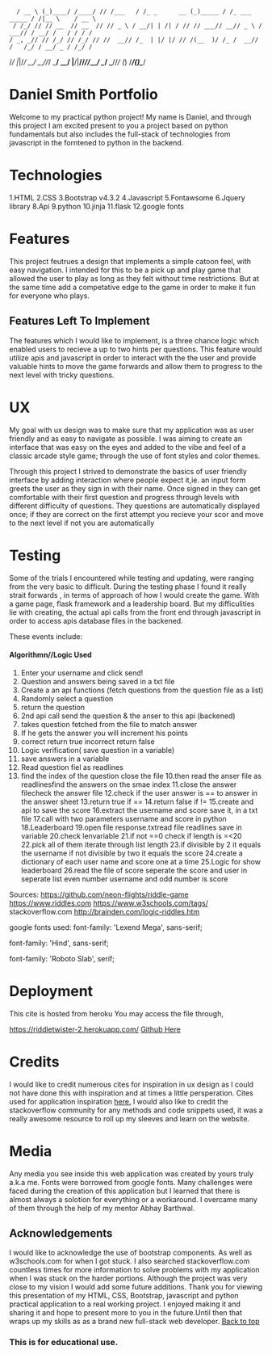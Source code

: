 

      / __ \ (_)____/ /____/ // /___   / /_ _      __ (_)_____ / /_ ___   _____ / /|__ \    / __ \
     / /_/ // // __  // __  // // _ \ / __/| | /| / // // ___// __// _ \ / ___// / __/ /   / / / /
    / _, _// // /_/ // /_/ // //  __// /_  | |/ |/ // /(__  )/ /_ /  __// /   /_/ / __/ _ / /_/ / 
   /_/ |_|/_/ \__,_/ \__,_//_/ \___/ \__/  |__/|__//_//____/ \__/ \___//_/   (_) /____/(_)\____/  
   
<a name="top"></a>
# Daniel Smith Portfolio 

Welcome to my practical python project! 
My name is Daniel, and through this project I am excited present to you a project based on 
python fundamentals but also includes the full-stack of technologies from javascript in the forntened to 
python in the backend.

# Technologies

1.HTML
2.CSS
3.Bootstrap v4.3.2
4.Javascript
5.Fontawsome
6.Jquery library
8.Api
9.python
10.jinja 
11.flask
12.google fonts

# Features
This project feutrues a design that implements a simple catoon feel, with easy 
navigation. I intended for this to be a pick up and play game that allowed the 
user to play as long as they felt without time restrictions. But at the same 
time add a competative edge to the game in order to make it fun for everyone 
who plays.
## Features Left To Implement

The features which I would like to implement, is a three chance logic which 
enabled users to recieve a up to two hints per questions. This feature would 
utilize apis and javascript in order to interact with the the user and provide 
valuable hints to move the game forwards and allow them to progress to the next 
level with tricky questions.


# UX

My goal with ux design was to make sure that my application was as user friendly 
and as easy to navigate as possible. I was aiming to create an interface that 
was easy on the eyes and added to the vibe and feel of a classic arcade style 
game; through the use of font styles and color themes.

Through this project I strived to demonstrate the basics of user friendly 
interface by adding interaction where people expect it,ie. an input form greets 
the user as they sign in with their name. Once signed in they can get comfortable 
with their first question and progress through levels with different difficulty 
of questions. They questions are automatically displayed once; if they are 
correct on the first attempt you recieve your scor and move to the next level
if not you are automatically 

# Testing
Some of the trials I encountered while testing and updating, were ranging from
the very basic to difficult. During the testing phase I found it really strait 
forwards , in terms of approach of how I would create the game. With a game page,
flask framework and a leadership board. But my difficulities lie with creating,
the actual api calls from the front end through javascript in order to access
apis database files in the backened.

These events include:
#### Algorithmn//Logic Used

1. Enter your username and click send!
2. Question and answers being saved in a txt file
3. Create a an api functions (fetch questions from the question file as a list)
4. Randomly select a question 
5. return  the question
6. 2nd api call send the question & the anser to this api (backened)
4. takes question fetched from the file to match answer
5. If he gets the answer you will increment his points
6. correct return true incorrect return false
6. Logic verification( save question in a variable)
7. save answers in a variable
8. Read question fiel as readlines
9. find the index of the question close the file
10.then read the anser file as readlinesfind the answers on the smae index
11.close the answer filecheck the answer file
12.check if the user answer is == to answer in the answer sheet
13.return true if ==
14.return false if !=
15.create and api to save the score
16.extract the username and score  save it, in a txt file
17.call with two parameters username and score in python
18.Leaderboard 
19.open file response.txtread file readlines save in variable
20.check lenvariable 
21.if not ==0 check if length is =<20
22.pick all of them iterate through list length
23.if divisible by 2 it equals the username if not divisible by two it equals the score
24.create a dictionary of each user name and score one at a time
25.Logic for show leaderboard
26.read the file of score seperate the score and user in seperate list
even number username and odd number is score

Sources:
https://github.com/neon-flights/riddle-game
https://www.riddles.com
https://www.w3schools.com/tags/
stackoverflow.com
http://brainden.com/logic-riddles.htm

google fonts used:
font-family: 'Lexend Mega', sans-serif;

font-family: 'Hind', sans-serif;

font-family: 'Roboto Slab', serif;



# Deployment

This cite is hosted from heroku 
You may access the file through,

https://riddletwister-2.herokuapp.com/
<a href="https://danieldev28.github.io/Riddle_Twister_2.0/">Github Here</a>



# Credits 
I would like to credit numerous cites for inspiration in ux design as I could 
not have done this with inspiration and at times a little persperation. Cites 
used for application inspiration <a href="https://www.sporcle.com/games/gundam743/50_riddles">here.</a> 
I would also like to credit the stackoverflow community for any methods and 
code snippets used, it was a really awesome resource to roll up my sleeves and 
learn on the website.

# Media 

Any media you see inside this web application was created by yours truly
a.k.a me. Fonts were borrowed from google fonts. Many challenges were faced 
during the creation of this application but I learned that there is almost always
a solotion for everything or a workaround. I overcame many of them through the 
help of my mentor Abhay Barthwal. 
## Acknowledgements

I would like to acknowledge the use of bootstrap components. As well as 
w3schools.com for when I got stuck. I also searched stackoverflow.com countless
times for more information to solve problems with my application when I was stuck 
on the harder portions. Although the project was very close to my vision I would add 
some future additions. Thank you for viewing this presentation of my HTML,
CSS, Bootstrap, javascript and python practical application to a real working 
project. I enjoyed making it and sharing it and hope to present more to you in 
the future.Until then that wraps up my skills as as a brand new full-stack web 
developer.
                                                <a href="#top">Back to top</a>
### This is for educational use.
